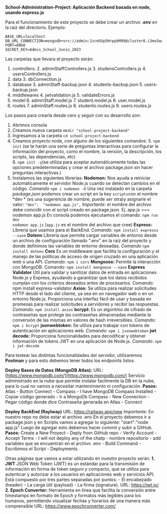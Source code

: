**School-Administration-Project: Aplicación Backend basada en node, usando express.js**

Para el funcionamiento de este proyecto se debe crear un archivo **.env**  en la raíz del directorio.
Ejemplo:

    BASE_URL=localhost
    DB_URL_CONNECTION=mongodb+srv://admin:1zcm5Up5HrppbM99@cluster0.i3mo3wg.mongodb.net/AdminStaffDB
    PORT=8060
    SECRET_KEY=Admin_School_Junio_2023
  
  Las carpetas que llevara el proyecto serán:
 1. controllers:
		 2. adminStaffControllers.js
		 3. studensControllers.js
		 4. usersControllers.js
 2. data
		 3. dbConnection.js
 3. database
	 	 3. adminStaff-backup.json
		 4. students-backup.json
		 5. users-backup.json
 4. middlewares
		 4. jwtvalidation.js
		 5. validateErrors.js
 5. model
		 6. adminStaff.model.js
		 7. student.model.js
		 8. user.model.js
 6. routes
		 7. adminStaff.routes.js
		 8. students.routes.js
		 9. users.routes.js

 Los pasos para crearla desde cero y seguir con su desarrollo son:
 1. Abrimos consola
 8. Creamos nueva carpeta `mkdir "school-project-backend"`
 9. Ingresamos a la carpeta `cd school-project-backend`
 10. Creamos proyecto node, con alguno de los siguientes comandos:
	 5. `npm init` (se te harán una serie de preguntas interactivas para configurar la información del proyecto, como el nombre, la versión, la descripción, los scripts, las dependencias, etc)  
	 6. `npm init -y`(se utiliza para aceptar automáticamente todas las opciones predeterminadas y crear el archivo package.json sin hacer preguntas interactivas.)
 11. Instalamos  las  siguientes librerias:
 **Nodemon:**   Nos ayuda a  reiniciar automáticamente el servidor Node.js cuando se detectan cambios en el código.
*Comando* `npm i nodemon -D`
Una vez instalado en la carpeta *package.json* podemos crear un script
 en la key `scripts`con el nombre *dev * (es una sugerencia de nombre, puede ser otra)y asignarle el valor: `"dev":  "nodemon app.js",`
*Importante:* el nombre del archivo debe coincidir con el script creado en package.json. 
Ej. app.js === nodemon app.js
En consola podemos ejecutamos el comando:
`npm run dev`  
`nodemon app.js` (`app.js` es el nombre del archivo que cree)
**Express:** Librería que usamos para el BackEnd. 
*Comando:* `npm install expresss --save`
**Dotenv** Librería que permite cargar variables de entorno desde un archivo de configuración llamado ".env" en la raíz del proyecto y donde definimos las variables de entorno deseadas.
*Comando* `npm install dotenv`
**Cors** Es un middleware que facilita la configuración y el manejo de las políticas de acceso de origen cruzado en una aplicación web o una API.
*Comando:* `npm i cors`
**Mongoose:** Permite la interacción con MongoDB.
Comando: `npm install mongoose --save`
**Express Validator** Útil para validar y sanitizar datos de entrada en aplicaciones Node.js y Express, ayudando a garantizar que los datos recibidos cumplan con los criterios deseados antes de procesarlos.
*Comando:* npm install express-validator
**Axios:**   Se utiliza para realizar solicitudes HTTP desde el lado del cliente, ya sea en un navegador web o en un entorno Node.js. Proporciona una interfaz fácil de usar y basada en promesas para realizar solicitudes a servidores y recibir las respuestas.
*Comando:* `npm install axios`
**bcrypt:** Es un algoritmo de cifrado de contraseñas que protege las contraseñas almacenadas mediante la conversión de las mismas en valores de hash irreversibles.
*Comando:* `npm i bcrypt`
 **jsonwebtoken:**  Se utiliza para trabajar con tokens de autenticación en aplicaciones web.
 *Comando:*  `npm i jsonwebtoken`
 **jwt decode:** Proporciona funcionalidades para decodificar y obtener información de tokens JWT en una aplicación de Node.js.
 *Comando:* `npm i jwt-decode`

Para testear las distintas funcionalidades del servidor, utilizaremos  **Postman** y para esto debemos tener todos los endpoints listos.

**Deploy Bases de Datos (MongoDB Atlas):** 
URL: [https://www.mongodb.com/](https://www.mongodb.com/)
Servicio administrado en la nube que permite instalar facilmente la DB en la nube, para lo cual no vamos a necesitar mantenimiento ni configuración. 
**Pasos:** 
Atlas - Button Connect - Compass - I have MongoDB Compass Installed - Copiar código generado - Ir a MongoDb Compass - New Connection - Pegar código donde dice Contraseña  generada en Atlas - Connect

**Deploy BackEnd (Raylway)**
URL: https://railway.app/new
*Importante*: En nuestro repo no debe estar el archivo .env
En el proyecto debemos ir a package.json y en Scripts vamos a agregar lo siguiente: "start":"node app.js"
Luego de agregar esto debemos hacer commit y subir a GitHub.
**Pasos:**
Create a New Proyect - Deply from GitHub repo - Verify Account - Accept Terms - I will not deploy any of the chatp - nombre repositorio - add variables que se encuentran en el archivo .env - Build Command - Escribimos el Script - Deployments.

Otras páginas que vamos a estar utilizando en nuestro proyecto serán: 
 **1. JWT**
 JSON Web Token (JWT) es un estándar para la transmisión de información en forma de token seguro y compacto, que se utiliza para autenticar y autorizar a los usuarios en aplicaciones web y servicios API.
 Está compuesto por tres partes separadas por puntos: 
	 - El encabezado (header)
	 - La carga útil (payload) 
	 - La firma (signature).
 URL: https://jwt.io/
 **2. Epoch Converter:**
 Herramienta en línea que facilita la conversión entre timestamps en formato de Epoch y formatos más legibles para los humanos, permitiendo visualizar fechas y horarios de una manera más comprensible
 URL: https://www.epochconverter.com/
